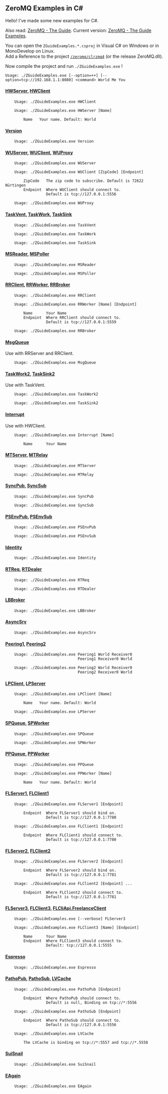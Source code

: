 ZeroMQ Examples in C#
---

Hello! I've made some new examples for C#.

Also read: [ZeroMQ - The Guide](http://zguide.zeromq.org/page:all). Current version: [ZeroMQ - The Guide Examples](https://github.com/metadings/zguide/tree/master/examples/C%23/).

You can open the `ZGuideExamples.*.csproj` in Visual C# on Windows or in MonoDevelop on Linux.  
Add a Reference to the project [`/zeromq/clrzmq4`](http://github.com/zeromq/clrzmq4) (or the release ZeroMQ.dll).

Now compile the project and run `./ZGuideExamples.exe` !

```
Usage: ./ZGuideExamples.exe [--option=++] [--option=tcp://192.168.1.1:8080] <command> World Me You
```

#### [HWServer](https://github.com/metadings/zguide/blob/master/examples/C%23/hwserver.cs), [HWClient](https://github.com/metadings/zguide/blob/master/examples/C%23/hwclient.cs)

```
	Usage: ./ZGuideExamples.exe HWClient

	Usage: ./ZGuideExamples.exe HWServer [Name]

        Name   Your name. Default: World
```

#### [Version](https://github.com/metadings/zguide/blob/master/examples/C%23/version.cs)

```
	Usage: ./ZGuideExamples.exe Version
```

#### [WUServer](https://github.com/metadings/zguide/blob/master/examples/C%23/wuserver.cs), [WUClient](https://github.com/metadings/zguide/blob/master/examples/C%23/wuclient.cs), [WUProxy](https://github.com/metadings/zguide/blob/master/examples/C%23/wuproxy.cs)

```
	Usage: ./ZGuideExamples.exe WUServer

	Usage: ./ZGuideExamples.exe WUClient [ZipCode] [Endpoint]

        ZipCode   The zip code to subscribe. Default is 72622 Nürtingen
	    Endpoint  Where WUClient should connect to.
	              Default is tcp://127.0.0.1:5556

	Usage: ./ZGuideExamples.exe WUProxy
```

#### [TaskVent](https://github.com/metadings/zguide/blob/master/examples/C%23/taskvent.cs), [TaskWork](https://github.com/metadings/zguide/blob/master/examples/C%23/taskwork.cs), [TaskSink](https://github.com/metadings/zguide/blob/master/examples/C%23/tasksink.cs)

```
	Usage: ./ZGuideExamples.exe TaskVent

	Usage: ./ZGuideExamples.exe TaskWork

	Usage: ./ZGuideExamples.exe TaskSink
```

#### [MSReader](https://github.com/metadings/zguide/blob/master/examples/C%23/msreader.cs), [MSPoller](https://github.com/metadings/zguide/blob/master/examples/C%23/mspoller.cs)

```
	Usage: ./ZGuideExamples.exe MSReader

	Usage: ./ZGuideExamples.exe MSPoller
```

#### [RRClient](https://github.com/metadings/zguide/blob/master/examples/C%23/rrclient.cs), [RRWorker](https://github.com/metadings/zguide/blob/master/examples/C%23/rrworker.cs), [RRBroker](https://github.com/metadings/zguide/blob/master/examples/C%23/rrbroker.cs)

```
	Usage: ./ZGuideExamples.exe RRClient

	Usage: ./ZGuideExamples.exe RRWorker [Name] [Endpoint]

        Name      Your Name
	    Endpoint  Where RRClient should connect to.
	              Default is tcp://127.0.0.1:5559

	Usage: ./ZGuideExamples.exe RRBroker
```

#### [MsgQueue](https://github.com/metadings/zguide/blob/master/examples/C%23/msgqueue.cs)

Use with RRServer and RRClient.

```
	Usage: ./ZGuideExamples.exe MsgQueue
```

#### [TaskWork2](https://github.com/metadings/zguide/blob/master/examples/C%23/taskwork2.cs), [TaskSink2](https://github.com/metadings/zguide/blob/master/examples/C%23/tasksink2.cs)

Use with TaskVent.

```
	Usage: ./ZGuideExamples.exe TaskWork2

	Usage: ./ZGuideExamples.exe TaskSink2
```

#### [Interrupt](https://github.com/metadings/zguide/blob/master/examples/C%23/interrupt.cs)

Use with HWClient.

```
	Usage: ./ZGuideExamples.exe Interrupt [Name]

        Name      Your Name
```

#### [MTServer](https://github.com/metadings/zguide/blob/master/examples/C%23/mtserver.cs), [MTRelay](https://github.com/metadings/zguide/blob/master/examples/C%23/mtrelay.cs)

```
	Usage: ./ZGuideExamples.exe MTServer

	Usage: ./ZGuideExamples.exe MTRelay
```

#### [SyncPub](https://github.com/metadings/zguide/blob/master/examples/C%23/syncpub.cs), [SyncSub](https://github.com/metadings/zguide/blob/master/examples/C%23/syncsub.cs)

```
	Usage: ./ZGuideExamples.exe SyncPub

	Usage: ./ZGuideExamples.exe SyncSub
```

#### [PSEnvPub](https://github.com/metadings/zguide/blob/master/examples/C%23/psenvpub.cs), [PSEnvSub](https://github.com/metadings/zguide/blob/master/examples/C%23/psenvsub.cs)

```
	Usage: ./ZGuideExamples.exe PSEnvPub

	Usage: ./ZGuideExamples.exe PSEnvSub
```

#### [Identity](https://github.com/metadings/zguide/blob/master/examples/C%23/identity.cs)

```
	Usage: ./ZGuideExamples.exe Identity
```

#### [RTReq](https://github.com/metadings/zguide/blob/master/examples/C%23/rtreq.cs), [RTDealer](https://github.com/metadings/zguide/blob/master/examples/C%23/rtdealer.cs)

```
	Usage: ./ZGuideExamples.exe RTReq

	Usage: ./ZGuideExamples.exe RTDealer
```

#### [LBBroker](https://github.com/metadings/zguide/blob/master/examples/C%23/lbbroker.cs)

```
	Usage: ./ZGuideExamples.exe LBBroker
```

#### [AsyncSrv](https://github.com/metadings/zguide/blob/master/examples/C%23/asyncsrv.cs)

```
	Usage: ./ZGuideExamples.exe AsyncSrv
```

#### [Peering1](https://github.com/metadings/zguide/blob/master/examples/C%23/peering1.cs), [Peering2](https://github.com/metadings/zguide/blob/master/examples/C%23/peering2.cs)

```
	Usage: ./ZGuideExamples.exe Peering1 World Receiver0
				                Peering1 Receiver0 World

	Usage: ./ZGuideExamples.exe Peering2 World Receiver0
				                Peering2 Receiver0 World
```

#### [LPClient](https://github.com/metadings/zguide/blob/master/examples/C%23/lpclient.cs), [LPServer](https://github.com/metadings/zguide/blob/master/examples/C%23/lpserver.cs)

```
	Usage: ./ZGuideExamples.exe LPClient [Name]

        Name   Your name. Default: World

	Usage: ./ZGuideExamples.exe LPServer
```

#### [SPQueue](https://github.com/metadings/zguide/blob/master/examples/C%23/spqueue.cs), [SPWorker](https://github.com/metadings/zguide/blob/master/examples/C%23/spworker.cs)

```
	Usage: ./ZGuideExamples.exe SPQueue

	Usage: ./ZGuideExamples.exe SPWorker
```

#### [PPQueue](https://github.com/metadings/zguide/blob/master/examples/C%23/ppqueue.cs), [PPWorker](https://github.com/metadings/zguide/blob/master/examples/C%23/ppworker.cs)

```
	Usage: ./ZGuideExamples.exe PPQueue

	Usage: ./ZGuideExamples.exe PPWorker [Name]

        Name   Your name. Default: World
```

#### [FLServer1](https://github.com/metadings/zguide/blob/master/examples/C%23/flserver1.cs), [FLClient1](https://github.com/metadings/zguide/blob/master/examples/C%23/flclient1.cs)

```
	Usage: ./ZGuideExamples.exe FLServer1 [Endpoint]

	    Endpoint  Where FLServer1 should bind on.
	              Default is tcp://127.0.0.1:7780

	Usage: ./ZGuideExamples.exe FLClient1 [Endpoint]

	    Endpoint  Where FLClient1 should connect to.
	              Default is tcp://127.0.0.1:7780
```

#### [FLServer2](https://github.com/metadings/zguide/blob/master/examples/C%23/flserver2.cs), [FLClient2](https://github.com/metadings/zguide/blob/master/examples/C%23/flclient2.cs)

```
	Usage: ./ZGuideExamples.exe FLServer2 [Endpoint]

	    Endpoint  Where FLServer2 should bind on.
	              Default is tcp://127.0.0.1:7781

	Usage: ./ZGuideExamples.exe FLClient2 [Endpoint] ...

	    Endpoint  Where FLClient2 should connect to.
	              Default is tcp://127.0.0.1:7781
```

#### [FLServer3](https://github.com/metadings/zguide/blob/master/examples/C%23/flserver3.cs), [FLClient3](https://github.com/metadings/zguide/blob/master/examples/C%23/flclient3.cs), [FLCliApi.FreelanceClient](https://github.com/metadings/zguide/blob/master/examples/C%23/flcliapi.cs)

```
	Usage: ./ZGuideExamples.exe [--verbose] FLServer3

	Usage: ./ZGuideExamples.exe FLClient3 [Name] [Endpoint]

	    Name      Your Name
	    Endpoint  Where FLClient3 should connect to.
	              Default: tcp://127.0.0.1:5555
```

#### [Espresso](https://github.com/metadings/zguide/blob/master/examples/C%23/espresso.cs)

```
	Usage: ./ZGuideExamples.exe Espresso
```

#### [PathoPub](https://github.com/metadings/zguide/blob/master/examples/C%23/pathopub.cs), [PathoSub](https://github.com/metadings/zguide/blob/master/examples/C%23/pathosub.cs), [LVCache](https://github.com/metadings/zguide/blob/master/examples/C%23/lvcache.cs)

```
	Usage: ./ZGuideExamples.exe PathoPub [Endpoint]

	    Endpoint  Where PathoPub should connect to.
	              Default is null, Binding on tcp://*:5556

	Usage: ./ZGuideExamples.exe PathoSub [Endpoint]

	    Endpoint  Where PathoSub should connect to.
	              Default is tcp://127.0.0.1:5556

	Usage: ./ZGuideExamples.exe LVCache

        The LVCache is binding on tcp://*:5557 and tcp://*.5558
```

#### [SuiSnail](https://github.com/metadings/zguide/blob/master/examples/C%23/suisnail.cs)

```
	Usage: ./ZGuideExamples.exe SuiSnail
```

#### [EAgain](https://github.com/metadings/zguide/blob/master/examples/C%23/eagain.cs)

```
	Usage: ./ZGuideExamples.exe EAgain
```

